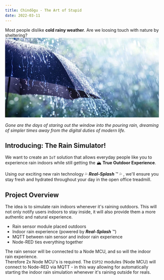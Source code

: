 ```yaml
---
title: Chindōgu - The Art of Stupid
date: 2022-03-11
---
```

Most people dislike **cold rainy weather**. Are we loosing touch with nature by sheltering?
![Umbrella in rain](./umbrella.webp)

*Gone are the days of staring out the window into the pouring rain, dreaming of simpler times away from the digital duties of modern life.*
## Introducing: The Rain Simulator!
We want to create an `IoT` solution that allows everyday people like you to experience rain indoors while still getting the 🏔 **True Outdoor Experience**.

Using our exciting new rain technology 💦 ***Real-Splash*** ™ 💦 , we'll ensure you stay fresh and hydrated throughout your day in the open office treadmill.

## Project Overview
The idea is to simulate rain indoors whenever it's raining outdoors. This will not only notify users indoors to stay inside, it will also provide them a more authentic and natural experience.
* Rain sensor module placed outdoors
* Indoor rain experience (powered by ***Real-Splash*** ™)
* MQTT between rain sensor and indoor rain experience
* Node-RED ties everything together

The rain sensor will be connected to a Node MCU, and so will the indoor rain experience.  
Therefore 2x Node MCU's is required. The `ESP32` modules (Node MCU) will connect to Node-RED via MQTT - in this way allowing for automatically starting the indoor rain simulation whenever it's raining outside for reals.